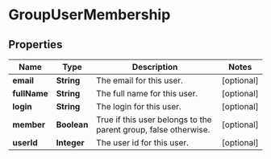 
# GroupUserMembership

## Properties
Name | Type | Description | Notes
------------ | ------------- | ------------- | -------------
**email** | **String** | The email for this user. |  [optional]
**fullName** | **String** | The full name for this user. |  [optional]
**login** | **String** | The login for this user. |  [optional]
**member** | **Boolean** | True if this user belongs to the parent group, false otherwise. |  [optional]
**userId** | **Integer** | The user id for this user. |  [optional]



